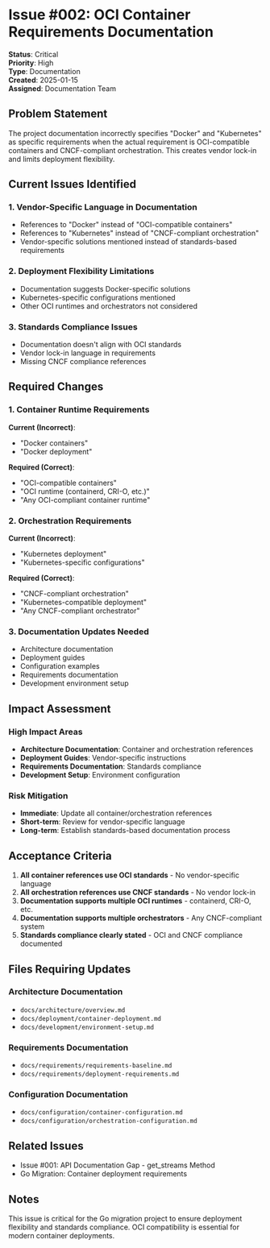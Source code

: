 # Issue #002: OCI Container Requirements Documentation

**Status**: Critical  
**Priority**: High  
**Type**: Documentation  
**Created**: 2025-01-15  
**Assigned**: Documentation Team  

## Problem Statement

The project documentation incorrectly specifies "Docker" and "Kubernetes" as specific requirements when the actual requirement is OCI-compatible containers and CNCF-compliant orchestration. This creates vendor lock-in and limits deployment flexibility.

## Current Issues Identified

### 1. Vendor-Specific Language in Documentation
- References to "Docker" instead of "OCI-compatible containers"
- References to "Kubernetes" instead of "CNCF-compliant orchestration"
- Vendor-specific solutions mentioned instead of standards-based requirements

### 2. Deployment Flexibility Limitations
- Documentation suggests Docker-specific solutions
- Kubernetes-specific configurations mentioned
- Other OCI runtimes and orchestrators not considered

### 3. Standards Compliance Issues
- Documentation doesn't align with OCI standards
- Vendor lock-in language in requirements
- Missing CNCF compliance references

## Required Changes

### 1. Container Runtime Requirements
**Current (Incorrect)**:
- "Docker containers"
- "Docker deployment"

**Required (Correct)**:
- "OCI-compatible containers"
- "OCI runtime (containerd, CRI-O, etc.)"
- "Any OCI-compliant container runtime"

### 2. Orchestration Requirements
**Current (Incorrect)**:
- "Kubernetes deployment"
- "Kubernetes-specific configurations"

**Required (Correct)**:
- "CNCF-compliant orchestration"
- "Kubernetes-compatible deployment"
- "Any CNCF-compliant orchestrator"

### 3. Documentation Updates Needed
- Architecture documentation
- Deployment guides
- Configuration examples
- Requirements documentation
- Development environment setup

## Impact Assessment

### High Impact Areas
- **Architecture Documentation**: Container and orchestration references
- **Deployment Guides**: Vendor-specific instructions
- **Requirements Documentation**: Standards compliance
- **Development Setup**: Environment configuration

### Risk Mitigation
- **Immediate**: Update all container/orchestration references
- **Short-term**: Review for vendor-specific language
- **Long-term**: Establish standards-based documentation process

## Acceptance Criteria

1. **All container references use OCI standards** - No vendor-specific language
2. **All orchestration references use CNCF standards** - No vendor lock-in
3. **Documentation supports multiple OCI runtimes** - containerd, CRI-O, etc.
4. **Documentation supports multiple orchestrators** - Any CNCF-compliant system
5. **Standards compliance clearly stated** - OCI and CNCF compliance documented

## Files Requiring Updates

### Architecture Documentation
- `docs/architecture/overview.md`
- `docs/deployment/container-deployment.md`
- `docs/development/environment-setup.md`

### Requirements Documentation
- `docs/requirements/requirements-baseline.md`
- `docs/requirements/deployment-requirements.md`

### Configuration Documentation
- `docs/configuration/container-configuration.md`
- `docs/configuration/orchestration-configuration.md`

## Related Issues
- Issue #001: API Documentation Gap - get_streams Method
- Go Migration: Container deployment requirements

## Notes
This issue is critical for the Go migration project to ensure deployment flexibility and standards compliance. OCI compatibility is essential for modern container deployments.
